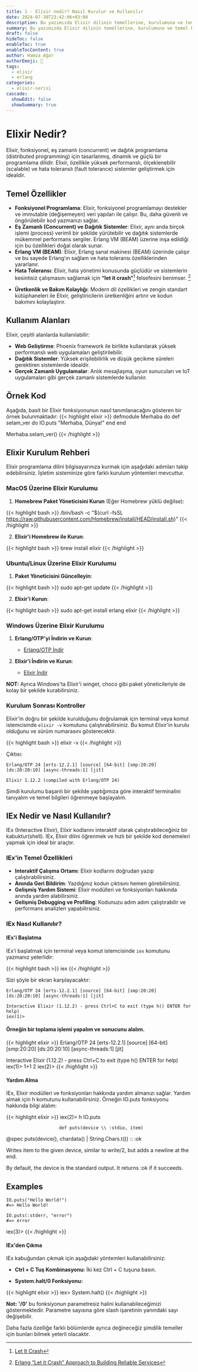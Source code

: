 ```yaml
---
title: 1 - Elixir nedir? Nasıl Kurulur ve Kullanılır
date: 2024-07-30T23:42:06+03:00
description: Bu yazımızda Elixir dilinin temellerine, kurulumuna ve temel kullanımına değineceğiz.
summary: Bu yazımızda Elixir dilinin temellerine, kurulumuna ve temel kullanımına değineceğiz.
draft: false
hideToc: false
enableToc: true
enableTocContent: true
author: Hamza Ağar
authorEmoji: 🤖
tags:
  - elixir
  - erlang
categories:
  - elixir-serisi
cascade:
  showEdit: false
  showSummary: true
---
```


# Elixir Nedir?

Elixir, fonksiyonel, eş zamanlı (concurrent) ve dağıtık programlama (distributed programming) için tasarlanmış, dinamik ve güçlü bir programlama dilidir. Elixir, özellikle yüksek performanslı, ölçeklenebilir (scalable) ve hata toleranslı (fault tolerance) sistemler geliştirmek için idealdir.

## Temel Özellikler

- **Fonksiyonel Programlama**: Elixir, fonksiyonel programlamayı destekler ve immutable (değişemeyen) veri yapıları ile çalışır. Bu, daha güvenli ve öngörülebilir kod yazmanızı sağlar.
- **Eş Zamanlı (Concurrent) ve Dağıtık Sistemler**: Elixir, aynı anda birçok işlemi (process) verimli bir şekilde yürütebilir ve dağıtık sistemlerde mükemmel performans sergiler. Erlang VM (BEAM) üzerine inşa edildiği için bu özellikleri doğal olarak sunar.
- **Erlang VM (BEAM)**: Elixir, Erlang sanal makinesi (BEAM) üzerinde çalışır ve bu sayede Erlang’ın sağlam ve hata toleransı özelliklerinden yararlanır.
- **Hata Toleransı**: Elixir, hata yönetimi konusunda güçlüdür ve sistemlerin kesintisiz çalışmasını sağlamak için **“let it crash”**[^1] felsefesini benimser. [^2]
[^1]: [Let It Crash](https://wiki.c2.com/?LetItCrash)
[^2]: [Erlang “Let it Crash” Approach to Building Reliable Services](https://medium.com/@vamsimokari/erlang-let-it-crash-philosophy-53486d2a6da)

- **Üretkenlik ve Bakım Kolaylığı**: Modern dil özellikleri ve zengin standart kütüphaneleri ile Elixir, geliştiricilerin üretkenliğini artırır ve kodun bakımını kolaylaştırır.

## Kullanım Alanları

Elixir, çeşitli alanlarda kullanılabilir:

- **Web Geliştirme**: Phoenix framework ile birlikte kullanılarak yüksek performanslı web uygulamaları geliştirilebilir.
- **Dağıtık Sistemler**: Yüksek erişilebilirlik ve düşük gecikme süreleri gerektiren sistemlerde idealdir.
- **Gerçek Zamanlı Uygulamalar**: Anlık mesajlaşma, oyun sunucuları ve IoT uygulamaları gibi gerçek zamanlı sistemlerde kullanılır.

## Örnek Kod

Aşağıda, basit bir Elixir fonksiyonunun nasıl tanımlanacağını gösteren bir örnek bulunmaktadır:
{{< highlight elixir >}}
defmodule Merhaba do
   def selam_ver do
      IO.puts "Merhaba, Dünya!"
   end
end

Merhaba.selam_ver()
{{< /highlight >}}

## Elixir Kurulum Rehberi

Elixir programlama dilini bilgisayarınıza kurmak için aşağıdaki adımları takip edebilirsiniz. İşletim sisteminize göre farklı kurulum yöntemleri mevcuttur.

### MacOS Üzerine Elixir Kurulumu

1. **Homebrew Paket Yöneticisini Kurun** (Eğer Homebrew yüklü değilse):

{{< highlight bash >}}
/bin/bash -c "$(curl -fsSL https://raw.githubusercontent.com/Homebrew/install/HEAD/install.sh)"
{{< /highlight >}}


2. **Elixir'i Homebrew ile Kurun**:

{{< highlight bash >}}
brew install elixir
{{< /highlight >}}

### Ubuntu/Linux Üzerine Elixir Kurulumu

1. **Paket Yöneticisini Güncelleyin**:

{{< highlight bash >}}
sudo apt-get update
{{< /highlight >}}

2. **Elixir'i Kurun**:

{{< highlight bash >}}
sudo apt-get install erlang elixir
{{< /highlight >}}

### Windows Üzerine Elixir Kurulumu

1. **Erlang/OTP'yi İndirin ve Kurun**:

   - [Erlang/OTP İndir](https://erlang.org/downloads)

2. **Elixir'i İndirin ve Kurun**:

   - [Elixir İndir](https://elixir-lang.org/install.html#windows)

**NOT:** Ayrıca Windows'ta Elixir'i winget, choco gibi paket yöneticileriyle de kolay bir şekilde kurabilirsiniz.

### Kurulum Sonrası Kontroller

Elixir'in doğru bir şekilde kurulduğunu doğrulamak için terminal veya komut istemcisinde `elixir -v` komutunu çalıştırabilirsiniz. Bu komut Elixir'in kurulu olduğunu ve sürüm numarasını gösterecektir.

{{< highlight bash >}}
elixir -v
{{< /highlight >}}

Çıktısı:

```
Erlang/OTP 24 [erts-12.2.1] [source] [64-bit] [smp:20:20] [ds:20:20:10] [async-threads:1] [jit]

Elixir 1.12.2 (compiled with Erlang/OTP 24)
```

Şimdi kurulumu başarılı bir şekilde yaptığımıza göre interaktif terminalini tanıyalım ve temel bilgileri öğrenmeye başlayalım.

## IEx Nedir ve Nasıl Kullanılır?

IEx (Interactive Elixir), Elixir kodlarını interaktif olarak çalıştırabileceğiniz bir kabuktur(shell). IEx, Elixir dilini öğrenmek ve hızlı bir şekilde kod denemeleri yapmak için ideal bir araçtır.

### IEx'in Temel Özellikleri

- **Interaktif Çalışma Ortamı**: Elixir kodlarını doğrudan yazıp çalıştırabilirsiniz.
- **Anında Geri Bildirim**: Yazdığınız kodun çıktısını hemen görebilirsiniz.
- **Gelişmiş Yardım Sistemi**: Elixir modülleri ve fonksiyonları hakkında anında yardım alabilirsiniz.
- **Gelişmiş Debugging ve Profiling**: Kodunuzu adım adım çalıştırabilir ve performans analizleri yapabilirsiniz.

### IEx Nasıl Kullanılır?

#### IEx'i Başlatma

IEx’i başlatmak için terminal veya komut istemcisinde `iex` komutunu yazmanız yeterlidir:

{{< highlight bash >}}
iex
{{< /highlight >}}

Sizi şöyle bir ekran karşılayacaktır:

```
Erlang/OTP 24 [erts-12.2.1] [source] [64-bit] [smp:20:20] [ds:20:20:10] [async-threads:1] [jit]

Interactive Elixir (1.12.2) - press Ctrl+C to exit (type h() ENTER for help)
iex(1)>
```

#### Örneğin bir toplama işlemi yapalım ve sonucunu alalım.

{{< highlight elixir >}}
Erlang/OTP 24 [erts-12.2.1] [source] [64-bit] [smp:20:20] [ds:20:20:10] [async-threads:1] [jit]

Interactive Elixir (1.12.2) - press Ctrl+C to exit (type h() ENTER for help)
iex(1)> 1+1
2
iex(2)>
{{< /highlight >}}

#### Yardım Alma

IEx, Elixir modülleri ve fonksiyonları hakkında yardım almanızı sağlar. Yardım almak için h komutunu kullanabilirsiniz. Örneğin IO.puts fonksiyonu hakkında bilgi alalım:

{{< highlight elixir >}}
iex(2)> h IO.puts

                        def puts(device \\ :stdio, item)

  @spec puts(device(), chardata() | String.Chars.t()) :: :ok

Writes item to the given device, similar to write/2, but adds a newline at the
end.

By default, the device is the standard output. It returns :ok if it succeeds.

## Examples

    IO.puts("Hello World!")
    #=> Hello World!

    IO.puts(:stderr, "error")
    #=> error

iex(3)>
{{< /highlight >}}


#### IEx'den Çıkma

IEx kabuğundan çıkmak için aşağıdaki yöntemleri kullanabilirsiniz:

- **Ctrl + C Tuş Kombinasyonu:** İki kez Ctrl + C tuşuna basın.

- **System.halt/0 Fonksiyonu:**

{{< highlight elixir >}}
iex> System.halt()
{{< /highlight >}}

**Not:**
**'/0'** bu fonksiyonun parametresiz halini kullanabileceğimizi göstermektedir. Parametre sayısına göre slash işaretinin yanındaki sayı değişebilir.

Daha fazla özelliğe farklı bölümlerde ayrıca değineceğiz şimdilik temeller için bunları bilmek yeterli olacaktır.